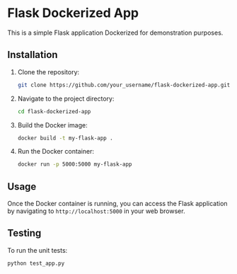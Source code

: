 # Flask Dockerized App

This is a simple Flask application Dockerized for demonstration purposes.

## Installation

1. Clone the repository:

    ```bash
    git clone https://github.com/your_username/flask-dockerized-app.git
    ```

2. Navigate to the project directory:

    ```bash
    cd flask-dockerized-app
    ```

3. Build the Docker image:

    ```bash
    docker build -t my-flask-app .
    ```

4. Run the Docker container:

    ```bash
    docker run -p 5000:5000 my-flask-app
    ```

## Usage

Once the Docker container is running, you can access the Flask application by navigating to `http://localhost:5000` in your web browser.

## Testing

To run the unit tests:

```bash
python test_app.py
